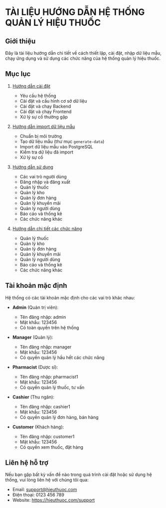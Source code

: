 # TÀI LIỆU HƯỚNG DẪN HỆ THỐNG QUẢN LÝ HIỆU THUỐC

## Giới thiệu

Đây là tài liệu hướng dẫn chi tiết về cách thiết lập, cài đặt, nhập dữ liệu mẫu, chạy ứng dụng và sử dụng các chức năng của hệ thống quản lý hiệu thuốc.

## Mục lục

1. [Hướng dẫn cài đặt](HUONG_DAN_CAI_DAT.md)
   - Yêu cầu hệ thống
   - Cài đặt và cấu hình cơ sở dữ liệu
   - Cài đặt và chạy Backend
   - Cài đặt và chạy Frontend
   - Xử lý sự cố thường gặp

2. [Hướng dẫn import dữ liệu mẫu](HUONG_DAN_IMPORT_DU_LIEU.md)
   - Chuẩn bị môi trường
   - Tạo dữ liệu mẫu (thư mục `generate-data`)
   - Import dữ liệu mẫu vào PostgreSQL
   - Kiểm tra dữ liệu đã import
   - Xử lý sự cố

3. [Hướng dẫn sử dụng](HUONG_DAN_SU_DUNG.md)
   - Các vai trò người dùng
   - Đăng nhập và đăng xuất
   - Quản lý thuốc
   - Quản lý kho
   - Quản lý đơn hàng
   - Quản lý khuyến mãi
   - Quản lý người dùng
   - Báo cáo và thống kê
   - Các chức năng khác

4. [Hướng dẫn chi tiết các chức năng](HUONG_DAN_CHUC_NANG.md)
   - Quản lý thuốc
   - Quản lý kho
   - Quản lý đơn hàng
   - Quản lý khuyến mãi
   - Quản lý người dùng
   - Báo cáo và thống kê
   - Các chức năng khác

## Tài khoản mặc định

Hệ thống có các tài khoản mặc định cho các vai trò khác nhau:

- **Admin** (Quản trị viên):
  - Tên đăng nhập: admin
  - Mật khẩu: 123456
  - Có toàn quyền trên hệ thống

- **Manager** (Quản lý):
  - Tên đăng nhập: manager
  - Mật khẩu: 123456
  - Có quyền quản lý hầu hết các chức năng

- **Pharmacist** (Dược sĩ):
  - Tên đăng nhập: pharmacist1
  - Mật khẩu: 123456
  - Có quyền quản lý thuốc, tư vấn

- **Cashier** (Thu ngân):
  - Tên đăng nhập: cashier1
  - Mật khẩu: 123456
  - Có quyền quản lý đơn hàng, bán hàng

- **Customer** (Khách hàng):
  - Tên đăng nhập: customer1
  - Mật khẩu: 123456
  - Có quyền xem thuốc, đặt hàng

## Liên hệ hỗ trợ

Nếu bạn gặp bất kỳ vấn đề nào trong quá trình cài đặt hoặc sử dụng hệ thống, vui lòng liên hệ với chúng tôi qua:

- Email: support@hieuthuoc.com
- Điện thoại: 0123 456 789
- Website: https://hieuthuoc.com/support
